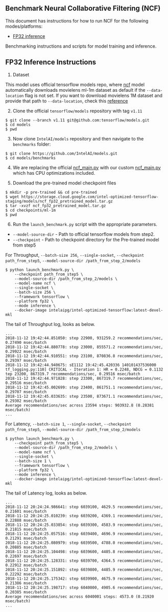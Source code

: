 ## Benchmark Neural Collaborative Filtering (NCF) ##

This document has instructions for how to run NCF for the
following modes/platforms:
* [FP32 inference](#fp32-inference-instructions)

Benchmarking instructions and scripts for model training and inference.

## FP32 Inference Instructions

1. Dataset

This model uses official tensorflow models repo, where [ncf](https://github.com/tensorflow/models/tree/master/official/recommendation)
model automatically downloads movielens ml-1m dataset as default if the `--data-location` flag is not set.
If you want to download movielens 1M dataset and provide that path to `--data-location`, check this [reference](https://grouplens.org/datasets/movielens/1m/)

2. Clone the official `tensorflow/models` repository with  tag `v1.11`

```
$ git clone --branch v1.11 git@github.com:tensorflow/models.git
$ cd models
$ pwd
```

3. Now clone `IntelAI/models` repository and then navigate to the `benchmarks` folder:

```
$ git clone https://github.com/IntelAI/models.git
$ cd models/benchmarks
```

4. We are replacing the official [ncf_main.py](https://github.com/tensorflow/models/blob/v1.11/official/recommendation/ncf_main.py)
with our custom [ncf_main.py](../../../../models/recommendation/tensorflow/ncf/inference/fp32/ncf_main.py) which has CPU optimizations included.

5. Download the pre-trained model checkpoint files
```
$ mkdir -p pre-trained && cd pre-trained
$ wget https://storage.cloud.google.com/intel-optimized-tensorflow-staging/models/ncf_fp32_pretrained_model.tar.gz
$ tar -xvzf ncf_fp32_pretrained_model.tar.gz
$ cd checkpoints/ml-1m
$ pwd
```

6. Run the `launch_benchmark.py` script with the appropriate parameters.
* `--model-source-dir` - Path to official tensorflow models from step2.
* `--checkpoint` - Path to checkpoint directory for the Pre-trained model from step5


For Throughput, `--batch-size 256`, `--single-socket`, `--checkpoint path_from_step5`, `--model-source-dir /path_from_step_2/models`

```
$ python launch_benchmark.py \
    --checkpoint path_from_step5 \
    --model-source-dir /path_from_step_2/models \
    --model-name ncf \
    --single-socket \
    --batch-size 256 \
    --framework tensorflow \
    --platform fp32 \
    --mode inference \
    --docker-image intelaipg/intel-optimized-tensorflow:latest-devel-mkl
```

The tail of Throughput log, looks as below.
```
...
2018-11-12 19:42:44.851050: step 22900, 931259.2 recommendations/sec, 0.27490 msec/batch
2018-11-12 19:42:44.880778: step 23000, 855571.2 recommendations/sec, 0.29922 msec/batch
2018-11-12 19:42:44.910551: step 23100, 870836.8 recommendations/sec, 0.29397 msec/batch
2018-11-12 19:42:44.940675: sE1112 19:42:45.420336 140101437536000 tf_logging.py:110] CRITICAL - Iteration 1: HR = 0.2248, NDCG = 0.1132
tep 23200, 867319.7 recommendations/sec, 0.29516 msec/batch
2018-11-12 19:42:44.971828: step 23300, 867319.7 recommendations/sec, 0.29516 msec/batch
2018-11-12 19:42:45.002699: step 23400, 861751.1 recommendations/sec, 0.29707 msec/batch
2018-11-12 19:42:45.033635: step 23500, 873671.1 recommendations/sec, 0.29302 msec/batch
Average recommendations/sec across 23594 steps: 903932.8 (0.28381 msec/batch)
...
```

For Latency, `--batch-size 1`, `--single-socket`, `--checkpoint path_from_step5`, `--model-source-dir /path_from_step_2/models`

```
$ python launch_benchmark.py \
    --checkpoint path_from_step5 \
    --model-source-dir /path_from_step_2/models \
    --model-name ncf \
    --single-socket \
    --batch-size 1 \
    --framework tensorflow \
    --platform fp32 \
    --mode inference \
    --docker-image intelaipg/intel-optimized-tensorflow:latest-devel-mkl
```

The tail of Latency log, looks as below.
```
...
2018-11-12 20:24:24.986641: step 6039100, 4629.5 recommendations/sec, 0.21601 msec/batch
2018-11-12 20:24:25.010239: step 6039200, 4369.1 recommendations/sec, 0.22888 msec/batch
2018-11-12 20:24:25.033854: step 6039300, 4583.9 recommendations/sec, 0.21815 msec/batch
2018-11-12 20:24:25.057516: step 6039400, 4696.9 recommendations/sec, 0.21291 msec/batch
2018-11-12 20:24:25.080979: step 6039500, 4788.0 recommendations/sec, 0.20885 msec/batch
2018-11-12 20:24:25.104498: step 6039600, 4405.8 recommendations/sec, 0.22697 msec/batch
2018-11-12 20:24:25.128331: step 6039700, 4364.5 recommendations/sec, 0.22912 msec/batch
2018-11-12 20:24:25.151892: step 6039800, 4485.9 recommendations/sec, 0.22292 msec/batch
2018-11-12 20:24:25.175342: step 6039900, 4675.9 recommendations/sec, 0.21386 msec/batch
2018-11-12 20:24:25.198717: step 6040000, 4905.6 recommendations/sec, 0.20385 msec/batch
Average recommendations/sec across 6040001 steps: 4573.0 (0.21920 msec/batch)
...
```

